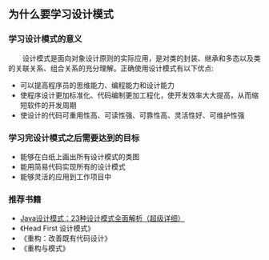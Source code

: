## 为什么要学习设计模式
### 学习设计模式的意义
&emsp;&emsp;设计模式是面向对象设计原则的实际应用，是对类的封装、继承和多态以及类的关联关系、组合关系的充分理解。正确使用设计模式有以下优点:
* 可以提高程序员的思维能力、编程能力和设计能力
* 使程序设计更加标准化、代码编制更加工程化，使开发效率大大提高，从而缩短软件的开发周期
* 使设计的代码可重用性高、可读性强、可靠性高、灵活性好、可维护性强

### 学习完设计模式之后需要达到的目标
* 能够在白纸上画出所有设计模式的类图
* 能用简易代码实现所有的设计模式
* 能够灵活的应用到工作项目中

### 推荐书籍
* [Java设计模式：23种设计模式全面解析（超级详细）](http://c.biancheng.net/design_pattern/)
* 《Head First 设计模式》
* 《重构：改善既有代码设计》
* 《重构与模式》